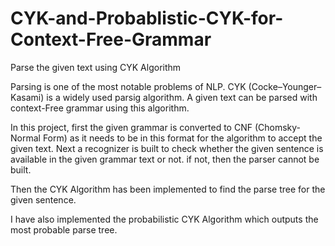 # CYK-and-Probablistic-CYK-for-Context-Free-Grammar

Parse the given text using CYK Algorithm

Parsing is one of the most notable problems of NLP. CYK (Cocke–Younger–Kasami) is a widely used parsig algorithm. A given text can be parsed with context-Free grammar using this algorithm.

In this project, first the given grammar is converted to CNF (Chomsky-Normal Form) as it needs to be in this format for the algorithm to accept the given text. Next a recognizer is built to check whether the given sentence is available in the given grammar text or not. if not, then the parser cannot be built.

Then the CYK Algorithm has been implemented to find the parse tree for the given sentence.

I have also implemented the probabilistic CYK Algorithm which outputs the most probable parse tree.
